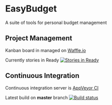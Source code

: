 # EasyBudget
A suite of tools for personal budget management

## Project Management
Kanban board in managed on [Waffle.io](https://badge.waffle.io/EasyBudgetApp/EasyBudget) 

Currently stories in Ready [![Stories in Ready](https://badge.waffle.io/EasyBudgetApp/EasyBudget.svg?label=ready&title=Ready)](http://waffle.io/EasyBudgetApp/EasyBudget)

## Continuous Integration
Continuous integration server is [AppVeyor CI](https://ci.appveyor.com/project/yuriykipnis/easybudget)

Latest build on **master** branch [![Build status](https://ci.appveyor.com/project/yuriykipnis/easybudget/branch/master?svg=true)](https://ci.appveyor.com/project/yuriykipnis/easybudget/branch/master)


